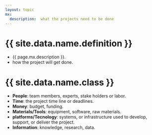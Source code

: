 ```yaml
---
layout: topic
mx:
  description:  what the projects need to be done
---
```



# {{ site.data.name.definition }}
- {{ page.mx.description }}.
- how the project will get done.

# {{ site.data.name.class }}
- **People**: team members, experts, stake holders or labor.
- **Time**: the project time  line or deadlines.
- **Money**: budget, funding.
- **Materials/Tools**: equipment, software, raw materials.
- **platforms/Tecnology**: systems, or infrastructure used to develop, support, or deliver the project.
- **Information**: knowledge, research, data.

